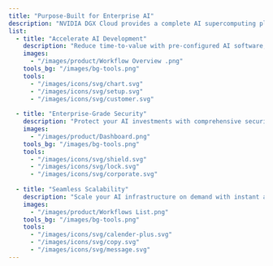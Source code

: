 ```yaml
---
title: "Purpose-Built for Enterprise AI"
description: "NVIDIA DGX Cloud provides a complete AI supercomputing platform, delivered as a cloud service for training and deploying the most complex generative AI models and applications."
list:
  - title: "Accelerate AI Development"
    description: "Reduce time-to-value with pre-configured AI software, frameworks, and infrastructure optimized for enterprise AI workloads."
    images:
      - "/images/product/Workflow Overview .png"
    tools_bg: "/images/bg-tools.png"
    tools:
      - "/images/icons/svg/chart.svg"
      - "/images/icons/svg/setup.svg"
      - "/images/icons/svg/customer.svg"
      
  - title: "Enterprise-Grade Security"
    description: "Protect your AI investments with comprehensive security features including isolated compute environments, encrypted data transfers, and role-based access controls."
    images:
      - "/images/product/Dashboard.png"
    tools_bg: "/images/bg-tools.png"
    tools:
      - "/images/icons/svg/shield.svg"
      - "/images/icons/svg/lock.svg"
      - "/images/icons/svg/corporate.svg"
      
  - title: "Seamless Scalability"
    description: "Scale your AI infrastructure on demand with instant access to NVIDIA's most powerful GPUs, purpose-built networking, and optimized software stack."
    images:
      - "/images/product/Workflows List.png"
    tools_bg: "/images/bg-tools.png"
    tools:
      - "/images/icons/svg/calender-plus.svg"
      - "/images/icons/svg/copy.svg"
      - "/images/icons/svg/message.svg"
---
```

